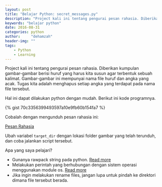 ```yaml
---
layout: post
title: "Belajar Python: secret_messages.py"
description: "Project kali ini tentang pengurai pesan rahasia. Diberikan kumpulan gambar-gambar berisi huruf yang harus kita susun agar terbentuk sebuah kalimat."
keywords: "belajar python"
date: 2016-08-31
categories: python
author:     "dehamzah"
header-img: ""
tags:
    - Python
    - Learning
---
```


Project kali ini tentang pengurai pesan rahasia. Diberikan kumpulan gambar-gambar berisi huruf yang harus kita susun agar terbentuk sebuah kalimat. Gambar-gambar ini mempunyai nama file huruf dan angka yang acak. Tugas kita adalah menghapus setiap angka yang terdapat pada nama file tersebut.

Hal ini dapat dilakukan python dengan mudah. Berikut ini kode programnya.

{% gist 70c3356399493597a10e9fb60b154fa7 %}

Cobalah dengan mengunduh pesan rahasia ini:

[Pesan Rahasia](https://dl.dropboxusercontent.com/u/62189606/secret-messages.zip)

Ubah variabel `target_dir` dengan lokasi folder gambar yang telah terunduh, dan coba jalankan script tersebut.

Apa yang saya pelajari?

- Gunanya rawpack string pada python. [Read more](http://stackoverflow.com/questions/2081640/what-exactly-do-u-and-r-string-flags-do-in-python-and-what-are-raw-string-l)
- Melakukan perintah yang berhubungan dengan sistem operasi menggunakan module os. [Read more](https://docs.python.org/2/library/os.html)
- Jika ingin melakukan rename files, jangan lupa untuk pindah ke direktori dimana file tersebut berada.